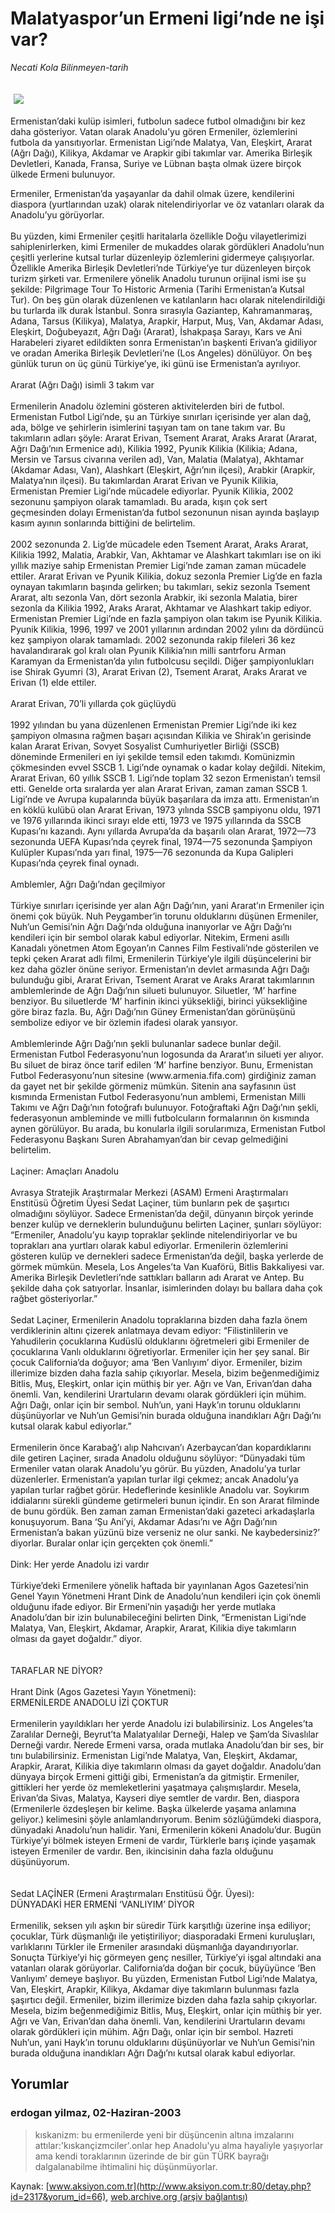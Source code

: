 # Malatyaspor’un Ermeni ligi’nde ne işi var?

*Necati Kola Bilinmeyen-tarih*

<div>
 <font>
  <img border="0" height="1" src="/web/20030704140556im_/http://www.aksiyon.com.tr/images/blank.gif"/>
 </font>
 <font class="content">
  <p>
   <img border="0" hspace="5" src="/web/20030704140556im_/http://www.aksiyon.com.tr/resim/39/58.jpg" vspace="5"/>
  </p>
 </font>
 <font class="content">
  Ermenistan’daki kulüp isimleri, futbolun sadece futbol olmadığını bir kez daha gösteriyor. Vatan olarak Anadolu’yu gören Ermeniler, özlemlerini futbola da yansıtıyorlar. Ermenistan Ligi’nde Malatya, Van, Eleşkirt, Ararat (Ağrı Dağı), Kilikya, Akdamar ve Arapkir gibi takımlar var. Amerika Birleşik Devletleri, Kanada, Fransa, Suriye ve Lübnan başta olmak üzere birçok ülkede Ermeni bulunuyor.
 </font>
 <p>
  <font class="content">
   Ermeniler, Ermenistan’da yaşayanlar da dahil olmak üzere, kendilerini diaspora (yurtlarından uzak) olarak nitelendiriyorlar ve öz vatanları olarak da Anadolu’yu görüyorlar.
   <br/>
   <br/>
   Bu yüzden, kimi Ermeniler çeşitli haritalarla özellikle Doğu vilayetlerimizi sahiplenirlerken, kimi Ermeniler de mukaddes olarak gördükleri Anadolu’nun çeşitli yerlerine kutsal turlar düzenleyip özlemlerini gidermeye çalışıyorlar. Özellikle Amerika Birleşik Devletleri’nde Türkiye’ye tur düzenleyen birçok turizm şirketi var. Ermenilere yönelik Anadolu turunun orijinal ismi ise şu şekilde: Pilgrimage Tour To Historic Armenia (Tarihi Ermenistan’a Kutsal Tur). On beş gün olarak düzenlenen ve katılanların hacı olarak nitelendirildiği bu turlarda ilk durak İstanbul. Sonra sırasıyla Gaziantep, Kahramanmaraş, Adana, Tarsus (Kilikya), Malatya, Arapkir, Harput, Muş, Van, Akdamar Adası, Eleşkirt, Doğubeyazıt, Ağrı Dağı (Ararat), İshakpaşa Sarayı, Kars ve Ani Harabeleri ziyaret edildikten sonra Ermenistan’ın başkenti Erivan’a gidiliyor ve oradan Amerika Birleşik Devletleri’ne (Los Angeles) dönülüyor. On beş günlük turun on üç günü Türkiye’ye, iki günü ise Ermenistan’a ayrılıyor.
   <br/>
   <br/>
   Ararat (Ağrı Dağı) isimli 3 takım var
   <br/>
   <br/>
   Ermenilerin Anadolu özlemini gösteren aktivitelerden biri de futbol. Ermenistan Futbol Ligi’nde, şu an Türkiye sınırları içerisinde yer alan dağ, ada, bölge ve şehirlerin isimlerini taşıyan tam on tane takım var. Bu takımların adları şöyle: Ararat Erivan, Tsement Ararat, Araks Ararat (Ararat, Ağrı Dağı’nın Ermenice adı), Kilikia 1992, Pyunik Kilikia (Kilikia; Adana, Mersin ve Tarsus civarına verilen ad), Van, Malatia (Malatya), Akhtamar (Akdamar Adası, Van), Alashkart (Eleşkirt, Ağrı’nın ilçesi), Arabkir (Arapkir, Malatya’nın ilçesi). Bu takımlardan Ararat Erivan ve Pyunik Kilikia, Ermenistan Premier Ligi’nde mücadele ediyorlar. Pyunik Kilikia, 2002 sezonunu şampiyon olarak tamamladı. Bu arada, kışın çok sert geçmesinden dolayı Ermenistan’da futbol sezonunun nisan ayında başlayıp kasım ayının sonlarında bittiğini de belirtelim.
   <br/>
   <br/>
   2002 sezonunda 2. Lig’de mücadele eden Tsement Ararat, Araks Ararat, Kilikia 1992, Malatia, Arabkir, Van, Akhtamar ve Alashkart takımları ise on iki yıllık maziye sahip Ermenistan Premier Ligi’nde zaman zaman mücadele ettiler. Ararat Erivan ve Pyunik Kilikia, dokuz sezonla Premier Lig’de en fazla oynayan takımların başında gelirken; bu takımları, sekiz sezonla Tsement Ararat, altı sezonla Van, dört sezonla Arabkir, iki sezonla Malatia, birer sezonla da Kilikia 1992, Araks Ararat, Akhtamar ve Alashkart takip ediyor. Ermenistan Premier Ligi’nde en fazla şampiyon olan takım ise Pyunik Kilikia. Pyunik Kilikia, 1996, 1997 ve 2001 yıllarının ardından 2002 yılını da dördüncü kez şampiyon olarak tamamladı. 2002 sezonunda rakip fileleri 36 kez havalandırarak gol kralı olan Pyunik Kilikia’nın milli santrforu Arman Karamyan da Ermenistan’da yılın futbolcusu seçildi. Diğer şampiyonlukları ise Shirak Gyumri (3), Ararat Erivan (2), Tsement Ararat, Araks Ararat ve Erivan (1) elde ettiler.
   <br/>
   <br/>
   Ararat Erivan, 70’li yıllarda çok güçlüydü
   <br/>
   <br/>
   1992 yılından bu yana düzenlenen Ermenistan Premier Ligi’nde iki kez şampiyon olmasına rağmen başarı açısından Kilikia ve Shirak’ın gerisinde kalan Ararat Erivan, Sovyet Sosyalist Cumhuriyetler Birliği (SSCB) döneminde Ermenileri en iyi şekilde temsil eden takımdı. Komünizmin çökmesinden evvel SSCB 1. Ligi’nde oynamak o kadar kolay değildi. Nitekim, Ararat Erivan, 60 yıllık SSCB 1. Ligi’nde toplam 32 sezon Ermenistan’ı temsil etti. Genelde orta sıralarda yer alan Ararat Erivan, zaman zaman SSCB 1. Ligi’nde ve Avrupa kupalarında büyük başarılara da imza attı. Ermenistan’ın en köklü kulübü olan Ararat Erivan, 1973 yılında SSCB şampiyonu oldu, 1971 ve 1976 yıllarında ikinci sırayı elde etti, 1973 ve 1975 yıllarında da SSCB Kupası’nı kazandı. Aynı yıllarda Avrupa’da da başarılı olan Ararat, 1972—73 sezonunda UEFA Kupası’nda çeyrek final, 1974—75 sezonunda Şampiyon Kulüpler Kupası’nda yarı final, 1975—76 sezonunda da Kupa Galipleri Kupası’nda çeyrek final oynadı.
   <br/>
   <br/>
   Amblemler, Ağrı Dağı’ndan geçilmiyor
   <br/>
   <br/>
   Türkiye sınırları içerisinde yer alan Ağrı Dağı’nın, yani Ararat’ın Ermeniler için önemi çok büyük. Nuh Peygamber’in torunu olduklarını düşünen Ermeniler, Nuh’un Gemisi’nin Ağrı Dağı’nda olduğuna inanıyorlar ve Ağrı Dağı’nı kendileri için bir sembol olarak kabul ediyorlar. Nitekim, Ermeni asıllı Kanadalı yönetmen Atom Egoyan’ın Cannes Film Festivali’nde gösterilen ve tepki çeken Ararat adlı filmi, Ermenilerin Türkiye’yle ilgili düşüncelerini bir kez daha gözler önüne seriyor. Ermenistan’ın devlet armasında Ağrı Dağı bulunduğu gibi, Ararat Erivan, Tsement Ararat ve Araks Ararat takımlarının amblemlerinde de Ağrı Dağı’nın silueti bulunuyor. Siluetler, ‘M’ harfine benziyor. Bu siluetlerde ‘M’ harfinin ikinci yüksekliği, birinci yüksekliğine göre biraz fazla. Bu, Ağrı Dağı’nın Güney Ermenistan’dan görünüşünü sembolize ediyor ve bir özlemin ifadesi olarak yansıyor.
   <br/>
   <br/>
   Amblemlerinde Ağrı Dağı’nın şekli bulunanlar sadece bunlar değil. Ermenistan Futbol Federasyonu’nun logosunda da Ararat’ın silueti yer alıyor. Bu siluet de biraz önce tarif edilen ‘M’ harfine benziyor. Bunu, Ermenistan Futbol Federasyonu’nun sitesine (www.armenia.fifa.com) girdiğiniz zaman da gayet net bir şekilde görmeniz mümkün. Sitenin ana sayfasının üst kısmında Ermenistan Futbol Federasyonu’nun amblemi, Ermenistan Milli Takımı ve Ağrı Dağı’nın fotoğrafı bulunuyor. Fotoğraftaki Ağrı Dağı’nın şekli, federasyonun ambleminde ve milli futbolcuların formalarının ön kısmında aynen görülüyor. Bu arada, bu konularla ilgili sorularımıza, Ermenistan Futbol Federasyonu Başkanı Suren Abrahamyan’dan bir cevap gelmediğini belirtelim.
   <br/>
   <br/>
   Laçiner: Amaçları Anadolu
   <br/>
   <br/>
   Avrasya Stratejik Araştırmalar Merkezi (ASAM) Ermeni Araştırmaları Enstitüsü Öğretim Üyesi Sedat Laçiner, tüm bunların pek de şaşırtıcı olmadığını söylüyor. Sadece Ermenistan’da değil, dünyanın birçok yerinde benzer kulüp ve derneklerin bulunduğunu belirten Laçiner, şunları söylüyor: “Ermeniler, Anadolu’yu kayıp topraklar şeklinde nitelendiriyorlar ve bu toprakları ana yurtları olarak kabul ediyorlar. Ermenilerin özlemlerini gösteren kulüp ve dernekleri sadece Ermenistan’da değil, başka yerlerde de görmek mümkün. Mesela, Los Angeles’ta Van Kuaförü, Bitlis Bakkaliyesi var. Amerika Birleşik Devletleri’nde sattıkları balların adı Ararat ve Antep. Bu şekilde daha çok satıyorlar. İnsanlar, isimlerinden dolayı bu ballara daha çok rağbet gösteriyorlar.”
   <br/>
   <br/>
   Sedat Laçiner, Ermenilerin Anadolu topraklarına bizden daha fazla önem verdiklerinin altını çizerek anlatmaya devam ediyor: “Filistinlilerin ve Yahudilerin çocuklarına Kudüslü olduklarını öğretmeleri gibi Ermeniler de çocuklarına Vanlı olduklarını öğretiyorlar. Ermeniler için her şey sanal. Bir çocuk California’da doğuyor; ama ‘Ben Vanlıyım’ diyor. Ermeniler, bizim illerimize bizden daha fazla sahip çıkıyorlar. Mesela, bizim beğenmediğimiz Bitlis, Muş, Eleşkirt, onlar için müthiş bir yer. Ağrı ve Van, Erivan’dan daha önemli. Van, kendilerini Urartuların devamı olarak gördükleri için mühim. Ağrı Dağı, onlar için bir sembol. Nuh’un, yani Hayk’ın torunu olduklarını düşünüyorlar ve Nuh’un Gemisi’nin burada olduğuna inandıkları Ağrı Dağı’nı kutsal olarak kabul ediyorlar.”
   <br/>
   <br/>
   Ermenilerin önce Karabağ’ı alıp Nahcıvan’ı Azerbaycan’dan kopardıklarını dile getiren Laçiner, sırada Anadolu olduğunu söylüyor: “Dünyadaki tüm Ermeniler vatan olarak Anadolu’yu görür. Bu yüzden, Anadolu’ya turlar düzenlerler. Ermenistan’a yapılan turlar ilgi çekmez; ancak Anadolu’ya yapılan turlar rağbet görür. Hedeflerinde kesinlikle Anadolu var. Soykırım iddialarını sürekli gündeme getirmeleri bunun içindir. En son Ararat filminde de bunu gördük. Ben zaman zaman Ermenistan’daki gazeteci arkadaşlarla konuşuyorum. Bana ‘Şu Ani’yi, Akdamar Adası’nı ve Ağrı Dağı’nın Ermenistan’a bakan yüzünü bize verseniz ne olur sanki. Ne kaybedersiniz?’ diyorlar. Buralar onlar için gerçekten çok önemli.”
   <br/>
   <br/>
   Dink: Her yerde Anadolu izi vardır
   <br/>
   <br/>
   Türkiye’deki Ermenilere yönelik haftada bir yayınlanan Agos Gazetesi’nin Genel Yayın Yönetmeni Hrant Dink de Anadolu’nun kendileri için çok önemli olduğunu ifade ediyor. Bir Ermeni’nin yaşadığı her yerde mutlaka Anadolu’dan bir izin bulunabileceğini belirten Dink, “Ermenistan Ligi’nde Malatya, Van, Eleşkirt, Akdamar, Arapkir, Ararat, Kilikia diye takımların olması da gayet doğaldır.” diyor.
   <br/>
   <br/>
   <br/>
   TARAFLAR NE DİYOR?
   <br/>
   <br/>
   Hrant Dink (Agos Gazetesi Yayın Yönetmeni):
   <br/>
   ERMENİLERDE ANADOLU İZİ ÇOKTUR
   <br/>
   <br/>
   Ermenilerin yayıldıkları her yerde Anadolu izi bulabilirsiniz. Los Angeles’ta Zaralılar Derneği, Beyrut’ta Malatyalılar Derneği, Halep ve Şam’da Sivaslılar Derneği vardır. Nerede Ermeni varsa, orada mutlaka Anadolu’dan bir ses, bir tını bulabilirsiniz. Ermenistan Ligi’nde Malatya, Van, Eleşkirt, Akdamar, Arapkir, Ararat, Kilikia diye takımların olması da gayet doğaldır. Anadolu’dan dünyaya birçok Ermeni gittiği gibi, Ermenistan’a da gitmiştir. Ermeniler, gittikleri her yerde öz memleketlerini yaşatmaya çalışmışlardır. Mesela, Erivan’da Sivas, Malatya, Kayseri diye semtler de vardır. Ben, diaspora (Ermenilerle özdeşleşen bir kelime. Başka ülkelerde yaşama anlamına geliyor.) kelimesini şöyle anlamlandırıyorum. Benim sözlüğümdeki diaspora, dünyadaki Anadolu’nun halidir. Yani, Ermenilerin kökeni Anadolu’dur. Bugün Türkiye’yi bölmek isteyen Ermeni de vardır, Türklerle barış içinde yaşamak isteyen Ermeniler de vardır. Ben, ikincisinin daha fazla olduğunu düşünüyorum.
   <br/>
   <br/>
   <br/>
   Sedat LAÇİNER (Ermeni Araştırmaları Enstitüsü Öğr. Üyesi):
   <br/>
   DÜNYADAKİ HER ERMENİ ‘VANLIYIM’ DİYOR
   <br/>
   <br/>
   Ermenilik, seksen yılı aşkın bir süredir Türk karşıtlığı üzerine inşa ediliyor; çocuklar, Türk düşmanlığı ile yetiştiriliyor; diasporadaki Ermeni kuruluşları, varlıklarını Türkler ile Ermeniler arasındaki düşmanlığa dayandırıyorlar. Sonuçta Türkiye’yi hiç görmeyen genç nesiller, Türkiye’yi işgal altındaki ana vatanları olarak görüyorlar. California’da doğan bir çocuk, büyüyünce ‘Ben Vanlıyım’ demeye başlıyor. Bu yüzden, Ermenistan Futbol Ligi’nde Malatya, Van, Eleşkirt, Arapkir, Kilikya, Akdamar diye takımların bulunması fazla şaşırtıcı değil. Ermeniler, bizim illerimize bizden daha fazla sahip çıkıyorlar. Mesela, bizim beğenmediğimiz Bitlis, Muş, Eleşkirt, onlar için müthiş bir yer. Ağrı ve Van, Erivan’dan daha önemli. Van, kendilerini Urartuların devamı olarak gördükleri için mühim. Ağrı Dağı, onlar için bir sembol. Hazreti Nuh’un, yani Hayk’ın torunu olduklarını düşünüyorlar ve Nuh’un Gemisi’nin burada olduğuna inandıkları Ağrı Dağı’nı kutsal olarak kabul ediyorlar.
  </font>
 </p>
</div>


## Yorumlar

### erdogan yilmaz, 02-Haziran-2003
> kıskanizm: 
> bu ermenilerde yeni bir düşüncenin altına imzalarını attılar:'kıskançizmciler'.onlar hep Anadolu'yu alma hayaliyle yaşıyorlar ama kendi toraklarının üzerinde de bir gün TÜRK bayrağı dalgalanabilme ihtimalini hiç düşünmüyorlar.

Kaynak: [www.aksiyon.com.tr](http://www.aksiyon.com.tr:80/detay.php?id=2317&yorum_id=66), [web.archive.org (arşiv bağlantısı)](http://web.archive.org/web/20030704140556/http://www.aksiyon.com.tr:80/detay.php?id=2317&yorum_id=66)
